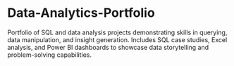 # Data-Analytics-Portfolio
Portfolio of SQL and data analysis projects demonstrating skills in querying, data manipulation, and insight generation. Includes SQL case studies, Excel analysis, and Power BI dashboards to showcase data storytelling and problem-solving capabilities.
